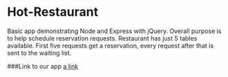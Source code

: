 # Hot-Restaurant
Basic app demonstrating Node and Express with jQuery. Overall purpose is to help schedule reservation requests. Restaurant has just 5 tables available. First five requests get a reservation, every request after that is sent to the waiting list.

###Link to our app
[a link](https://andreapinillos.github.io/Hot-Restaurant/)